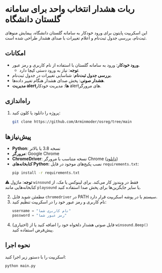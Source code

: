 # ربات هشدار انتخاب واحد برای سامانه گلستان دانشگاه

این اسکریپت پایتون برای ورود خودکار به سامانه گلستان دانشگاه، پیمایش منوهای ثبت‌نام، بررسی جدول ثبت‌نام و اعلام تغییرات با صدای هشدار طراحی شده است.

## امکانات
- **ورود خودکار**: ورود به سامانه گلستان با استفاده از نام کاربری و رمز عبور.
  - **توجه**: نیاز به ورود دستی کپچا دارد.
- **بررسی جدول ثبت‌نام**: شناسایی تغییرات در جدول ثبت‌نام.
- **هشدار صوتی**: پخش صدای هشدار هنگام تغییر داده‌ها.
- **مدیریت alertها**: مدیریت خودکار alertهای مرورگر.

## راه‌اندازی
1. پروژه را دانلود یا کلون کنید:
   ```bash
   git clone https://github.com/Arminmoder/osreg/tree/main
   ```


## پیش‌نیازها
- **Python**: نسخه 3.8 یا بالاتر
- **مرورگر**: Google Chrome
- **ChromeDriver**: نسخه متناسب با مرورگر Chrome ([دانلود](https://sites.google.com/a/chromium.org/chromedriver/downloads))
- **کتابخانه‌های Python**: نصب پکیج‌های موجود در فایل `requirements.txt`:
  ```bash
  pip install -r requirements.txt
  ```

⚠️ **توجه**: ماژول `winsound` فقط در ویندوز کار می‌کند. برای لینوکس یا مک، از کتابخانه‌هایی مانند `playsound` یا سایر جایگزین‌ها برای پخش صدا استفاده کنید.

2. مطمئن شوید فایل `chromedriver` در PATH سیستم یا در پوشه اسکریپت قرار دارد.
3. نام کاربری و رمز عبور خود را در اسکریپت تنظیم کنید:
   ```python
   username = "نام کاربری شما"
   password = "رمز عبور شما"
   ```
4. (اختیاری) فایل صوتی هشدار دلخواه خود را اضافه کنید یا از `winsound.Beep()` پیش‌فرض استفاده کنید.

## نحوه اجرا
اسکریپت را با دستور زیر اجرا کنید:
```bash
python main.py
```
